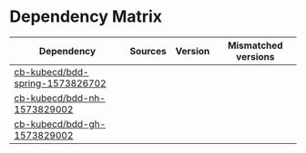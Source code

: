 # Dependency Matrix

Dependency | Sources | Version | Mismatched versions
---------- | ------- | ------- | -------------------
[cb-kubecd/bdd-spring-1573826702](https://github.com/cb-kubecd/bdd-spring-1573826702.git) |  | []() | 
[cb-kubecd/bdd-nh-1573829002](https://github.com/cb-kubecd/bdd-nh-1573829002.git) |  | []() | 
[cb-kubecd/bdd-gh-1573829002](https://github.com/cb-kubecd/bdd-gh-1573829002.git) |  | []() | 
